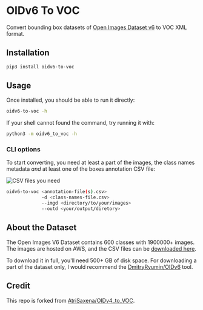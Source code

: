 # OIDv6 To VOC

Convert bounding box datasets of [Open Images Dataset v6](https://storage.googleapis.com/openimages/web/index.html) to VOC XML format.

## Installation

```sh
pip3 install oidv6-to-voc
```

## Usage

Once installed, you should be able to run it directly:

```sh
oidv6-to-voc -h
```

If your shell cannot found the command, try running it with:

```sh
python3 -m oidv6_to_voc -h
```

### CLI options

To start converting, you need at least a part of the images, the class names metadata *and* at least one of the boxes annotation CSV file:

![CSV files you need](https://user-images.githubusercontent.com/31200881/95124534-2902e600-0786-11eb-8702-4fbde2ef3aee.png)

```sh
oidv6-to-voc <annotation-file(s).csv>
             -d <class-names-file.csv> 
             --imgd <directory/to/your/images>
             --outd <your/output/diretory>
```

## About the Dataset

The Open Images V6 Dataset contains 600 classes with 1900000+ images. The images are hosted on AWS, and the CSV files can be [downloaded here](https://storage.googleapis.com/openimages/web/download.html).

To download it in full, you'll need 500+ GB of disk space. For downloading a part of the dataset only, I would recommend the [DmitryRyumin/OIDv6](https://github.com/DmitryRyumin/OIDv6) tool.

## Credit

This repo is forked from [AtriSaxena/OIDv4_to_VOC](https://github.com/AtriSaxena/OIDv4_to_VOC).
